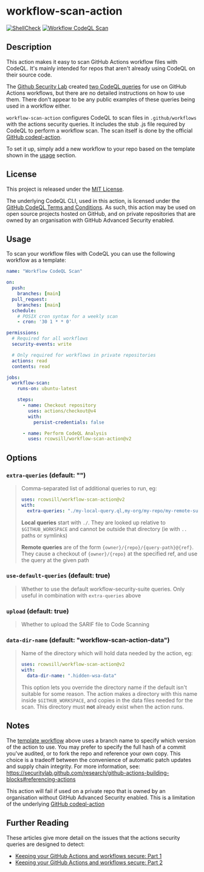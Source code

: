 # workflow-scan-action
[![ShellCheck](https://github.com/rcowsill/workflow-scan-action/actions/workflows/shellcheck.yml/badge.svg)](https://github.com/rcowsill/workflow-scan-action/actions/workflows/shellcheck.yml)
[![Workflow CodeQL Scan](https://github.com/rcowsill/workflow-scan-action/actions/workflows/codeql-scan.yml/badge.svg)](https://github.com/rcowsill/workflow-scan-action/actions/workflows/codeql-scan.yml)

## Description

This action makes it easy to scan GitHub Actions workflow files with CodeQL. It's mainly intended for repos that aren't already using CodeQL on their source code.

The [Github Security Lab](https://securitylab.github.com/) created [two CodeQL queries](https://github.com/github/codeql/tree/main/javascript/ql/src/experimental/Security/CWE-094) for use on GitHub Actions workflows, but there are no detailed instructions on how to use them. There don't appear to be any public examples of these queries being used in a workflow either.

`workflow-scan-action` configures CodeQL to scan files in `.github/workflows` with the actions security queries. It includes the stub .js file required by CodeQL to perform a workflow scan. The scan itself is done by the official [GitHub codeql-action](https://github.com/github/codeql-action/).

To set it up, simply add a new workflow to your repo based on the template shown in the [usage](#usage) section.

## License

This project is released under the [MIT License](LICENSE).

The underlying CodeQL CLI, used in this action, is licensed under the [GitHub CodeQL Terms and Conditions](https://securitylab.github.com/tools/codeql/license). As such, this action may be used on open source projects hosted on GitHub, and on private repositories that are owned by an organisation with GitHub Advanced Security enabled.

## Usage
To scan your workflow files with CodeQL you can use the following workflow as a template:

```yaml
name: "Workflow CodeQL Scan"

on:
  push:
    branches: [main]
  pull_request:
    branches: [main]
  schedule:
    # POSIX cron syntax for a weekly scan
    - cron: '30 1 * * 0'

permissions:
  # Required for all workflows
  security-events: write

  # Only required for workflows in private repositories
  actions: read
  contents: read

jobs:
  workflow-scan:
    runs-on: ubuntu-latest

    steps:
      - name: Checkout repository
        uses: actions/checkout@v4
        with:
          persist-credentials: false

      - name: Perform CodeQL Analysis
        uses: rcowsill/workflow-scan-action@v2
```

## Options

### `extra-queries` (default: "")
> 
> Comma-separated list of additional queries to run, eg:
> 
> ```yaml
> uses: rcowsill/workflow-scan-action@v2
> with:
>   extra-queries: "./my-local-query.ql,my-org/my-repo/my-remote-suite.qls@main"
> ```
> 
> **Local queries** start with `./`. They are looked up relative to `$GITHUB_WORKSPACE` and cannot be outside that directory (ie with `..` paths or symlinks)
> 
> **Remote queries** are of the form `{owner}/{repo}/{query-path}@{ref}`. They cause a checkout of `{owner}/{repo}` at the specified ref, and use the query at the given path

### `use-default-queries` (default: true)
> 
> Whether to use the default workflow-security-suite queries. Only useful in combination with `extra-queries` above

### `upload` (default: true)
> 
> Whether to upload the SARIF file to Code Scanning

### `data-dir-name` (default: "workflow-scan-action-data")
> 
> Name of the directory which will hold data needed by the action, eg:
> 
> ```yaml
> uses: rcowsill/workflow-scan-action@v2
> with:
>   data-dir-name: ".hidden-wsa-data"
> ```
> 
> This option lets you override the directory name if the default isn't suitable for some reason. The action makes a directory with this name inside `$GITHUB_WORKSPACE`, and copies in the data files needed for the scan. This directory must **not** already exist when the action runs.

## Notes 

The [template workflow](#usage) above uses a branch name to specify which version of the action to use. You may prefer to specify the full hash of a commit you've audited, or to fork the repo and reference your own copy. This choice is a tradeoff between the convenience of automatic patch updates and supply chain integrity. For more information, see: https://securitylab.github.com/research/github-actions-building-blocks#referencing-actions

This action will fail if used on a private repo that is owned by an organisation without GitHub Advanced Security enabled. This is a limitation of the underlying [GitHub codeql-action](https://github.com/github/codeql-action/)

## Further Reading

These articles give more detail on the issues that the actions security queries are designed to detect:

* [Keeping your GitHub Actions and workflows secure: Part 1](https://securitylab.github.com/research/github-actions-preventing-pwn-requests/)
* [Keeping your GitHub Actions and workflows secure: Part 2](https://securitylab.github.com/research/github-actions-untrusted-input/)

